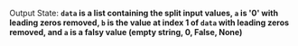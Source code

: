 Output State: **`data` is a list containing the split input values, `a` is '0' with leading zeros removed, `b` is the value at index 1 of `data` with leading zeros removed, and `a` is a falsy value (empty string, 0, False, None)**